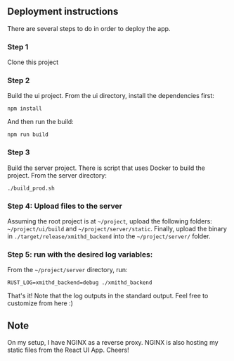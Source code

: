 ## Deployment instructions
There are several steps to do in order to deploy the app.

### Step 1
Clone this project

### Step 2
Build the ui project. From the ui directory, install the dependencies first:
```
npm install
```
And then run the build:
```
npm run build
```

### Step 3
Build the server project. There is script that uses Docker to build the project. 
From the server directory:
```
./build_prod.sh
```

### Step 4: Upload files to the server
Assuming the root project is at `~/project`, upload the following folders:
`~/project/ui/build` and `~/project/server/static`.
Finally, upload the binary in `./target/release/xmithd_backend` into the `~/project/server/` folder.

### Step 5: run with the desired log variables:
From the `~/project/server` directory, run:
```
RUST_LOG=xmithd_backend=debug ./xmithd_backend
```


That's it!
Note that the log outputs in the standard output.
Feel free to customize from here :)

## Note
On my setup, I have NGINX as a reverse proxy. NGINX is also hosting my static files from the React UI App. Cheers!
